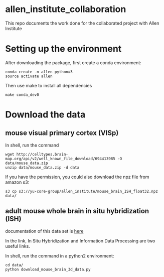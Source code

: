 # allen_institute_collaboration
This repo documents the work done for the collaborated project with Allen Institute

# Setting up the environment

After downloading the package, first create a conda environment:

```
conda create -n allen python=3
source activate allen
```

Then use make to install all dependencies
```
make conda_dev0
```

# Download the data

## mouse visual primary cortex (VISp) 

In shell, run the command

```
wget http://celltypes.brain-map.org/api/v2/well_known_file_download/694413985 -O data/mouse_data.zip
unzip data/mouse_data.zip -d data
```

If you have the permission, you could also download the npz file from amazon s3:

```
s3 cp s3://yu-core-group/allen_institute/mouse_brain_ISH_float32.npz data/
```

## adult mouse whole brain in situ hybridization (ISH)

documentation of this data set is [here](http://help.brain-map.org/display/mousebrain/Documentation)

In the link, In Situ Hybridization and Information Data Processing are two useful links.

In shell, run the command in a python2 environment:
```
cd data/
python download_mouse_brain_3d_data.py
```


